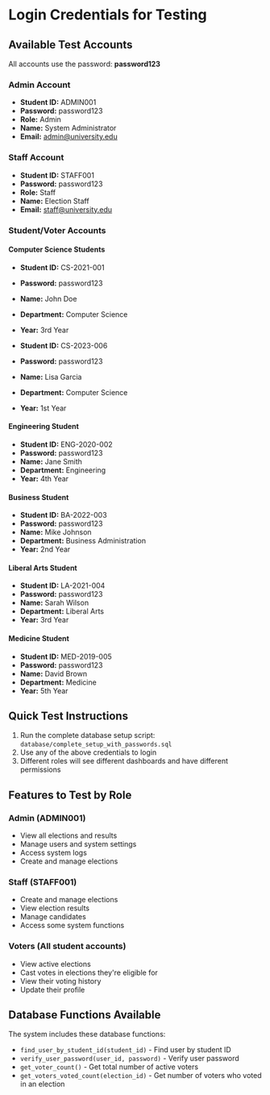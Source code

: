# Login Credentials for Testing

## Available Test Accounts

All accounts use the password: **password123**

### Admin Account
- **Student ID:** ADMIN001
- **Password:** password123
- **Role:** Admin
- **Name:** System Administrator
- **Email:** admin@university.edu

### Staff Account
- **Student ID:** STAFF001
- **Password:** password123
- **Role:** Staff
- **Name:** Election Staff
- **Email:** staff@university.edu

### Student/Voter Accounts

#### Computer Science Students
- **Student ID:** CS-2021-001
- **Password:** password123
- **Name:** John Doe
- **Department:** Computer Science
- **Year:** 3rd Year

- **Student ID:** CS-2023-006
- **Password:** password123
- **Name:** Lisa Garcia
- **Department:** Computer Science
- **Year:** 1st Year

#### Engineering Student
- **Student ID:** ENG-2020-002
- **Password:** password123
- **Name:** Jane Smith
- **Department:** Engineering
- **Year:** 4th Year

#### Business Student
- **Student ID:** BA-2022-003
- **Password:** password123
- **Name:** Mike Johnson
- **Department:** Business Administration
- **Year:** 2nd Year

#### Liberal Arts Student
- **Student ID:** LA-2021-004
- **Password:** password123
- **Name:** Sarah Wilson
- **Department:** Liberal Arts
- **Year:** 3rd Year

#### Medicine Student
- **Student ID:** MED-2019-005
- **Password:** password123
- **Name:** David Brown
- **Department:** Medicine
- **Year:** 5th Year

## Quick Test Instructions

1. Run the complete database setup script: `database/complete_setup_with_passwords.sql`
2. Use any of the above credentials to login
3. Different roles will see different dashboards and have different permissions

## Features to Test by Role

### Admin (ADMIN001)
- View all elections and results
- Manage users and system settings
- Access system logs
- Create and manage elections

### Staff (STAFF001)
- Create and manage elections
- View election results
- Manage candidates
- Access some system functions

### Voters (All student accounts)
- View active elections
- Cast votes in elections they're eligible for
- View their voting history
- Update their profile

## Database Functions Available

The system includes these database functions:
- `find_user_by_student_id(student_id)` - Find user by student ID
- `verify_user_password(user_id, password)` - Verify user password
- `get_voter_count()` - Get total number of active voters
- `get_voters_voted_count(election_id)` - Get number of voters who voted in an election
